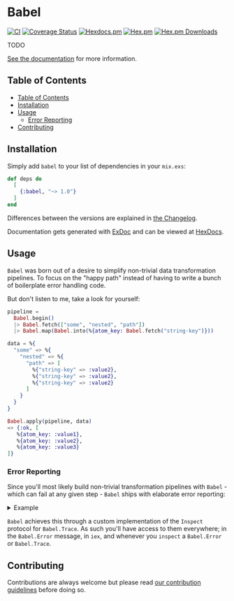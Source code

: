 # Babel
[![CI](https://github.com/alexocode/babel/workflows/CI/badge.svg)](https://github.com/alexocode/babel/actions?query=branch%3Amain+workflow%3ACI)
[![Coverage Status](https://coveralls.io/repos/github/alexocode/babel/badge.svg?branch=main)](https://coveralls.io/github/alexocode/babel?branch=main)
[![Hexdocs.pm](https://img.shields.io/badge/hexdocs-online-blue)](https://hexdocs.pm/babel/)
[![Hex.pm](https://img.shields.io/hexpm/v/babel.svg)](https://hex.pm/packages/babel)
[![Hex.pm Downloads](https://img.shields.io/hexpm/dt/babel)](https://hex.pm/packages/babel)

TODO

[See the documentation](https://hexdocs.pm/babel) for more information.

## Table of Contents

- [Table of Contents](#table-of-contents)
- [Installation](#installation)
- [Usage](#usage)
  - [Error Reporting](#error-reporting)
- [Contributing](#contributing)

## Installation

Simply add `babel` to your list of dependencies in your `mix.exs`:

```elixir
def deps do
  [
    {:babel, "~> 1.0"}
  ]
end
```

Differences between the versions are explained in [the Changelog](./CHANGELOG.md).

Documentation gets generated with [ExDoc](https://github.com/elixir-lang/ex_doc) and can be viewed at [HexDocs][hexdocs].

## Usage

`Babel` was born out of a desire to simplify non-trivial data transformation pipelines.
To focus on the "happy path" instead of having to write a bunch of boilerplate error handling code.

But don't listen to me, take a look for yourself:

```elixir
pipeline =
  Babel.begin()
  |> Babel.fetch(["some", "nested", "path"])
  |> Babel.map(Babel.into(%{atom_key: Babel.fetch("string-key")}))

data = %{
  "some" => %{
    "nested" => %{
      "path" => [
        %{"string-key" => :value2},
        %{"string-key" => :value2},
        %{"string-key" => :value2}
      ]
    }
  }
}

Babel.apply(pipeline, data)
=> {:ok, [
   %{atom_key: :value1},
   %{atom_key: :value2},
   %{atom_key: :value3}
]}
```

### Error Reporting

Since you'll most likely build non-trivial transformation pipelines with `Babel` - which can fail at any given step - `Babel` ships with elaborate error reporting:

<details>
<summary>Example</summary>

```elixir
pipeline =
  Babel.begin()
  |> Babel.fetch(["some", "nested", "path"])
  |> Babel.map(Babel.into(%{atom_key: Babel.fetch("string-key")}))

data = %{
  "some" => %{
    "nested" => %{
      "path" => [
        %{"unexpected-key" => :value1},
        %{"unexpected-key" => :value2},
        %{"unexpected-key" => :value3}
      ]
    }
  }
}

Babel.apply(pipeline, data)
=> {
  :error,
  %Babel.Error{
    reason: [
      not_found: "string-key",
      not_found: "string-key",
      not_found: "string-key"
    ],
    trace: Babel.Trace<ERROR>{
      data =
        %{
          "some" => %{
            "nested" => %{
              "path" => [
                %{"unexpected-key" => :value1},
                %{"unexpected-key" => :value2},
                %{"unexpected-key" => :value3}
              ]
            }
          }
        }

      Babel.Pipeline<>
      |
      | Babel.fetch(["some", "nested", "path"])
      | |=< %{"some" => %{"nested" => %{"path" => [%{"unexpected-key" => :value1}, %{...}, ...]}}}
      | |=> [%{"unexpected-key" => :value1}, %{"unexpected-key" => :value2}, %{"unexpected-key" => :value3}]
      |
      | Babel.map(Babel.into(%{atom_key: Babel.fetch("string-key")}))
      | |=< [%{"unexpected-key" => :value1}, %{"unexpected-key" => :value2}, %{"unexpected-key" => :value3}]
      | |
      | | Babel.into(%{atom_key: Babel.fetch("string-key")})
      | | |=< %{"unexpected-key" => :value1}
      | | |
      | | | Babel.fetch("string-key")
      | | | |=< %{"unexpected-key" => :value1}
      | | | |=> {:error, {:not_found, "string-key"}}
      | | |
      | | |=> {:error, [not_found: "string-key"]}
      | |
      | | Babel.into(%{atom_key: Babel.fetch("string-key")})
      | | |=< %{"unexpected-key" => :value2}
      | | |
      | | | Babel.fetch("string-key")
      | | | |=< %{"unexpected-key" => :value2}
      | | | |=> {:error, {:not_found, "string-key"}}
      | | |
      | | |=> {:error, [not_found: "string-key"]}
      | |
      | | Babel.into(%{atom_key: Babel.fetch("string-key")})
      | | |=< %{"unexpected-key" => :value3}
      | | |
      | | | Babel.fetch("string-key")
      | | | |=< %{"unexpected-key" => :value3}
      | | | |=> {:error, {:not_found, "string-key"}}
      | | |
      | | |=> {:error, [not_found: "string-key"]}
      | |
      | |=> {:error, [not_found: "string-key", not_found: "string-key", not_found: "string-key"]}
      |
      |=> {:error, [not_found: "string-key", not_found: "string-key", not_found: "string-key"]}
    }
  }
}
```

</details>

`Babel` achieves this through a custom implementation of the `Inspect` protocol for `Babel.Trace`.
As such you'll have access to them everywhere; in the `Babel.Error` message, in `iex`, and whenever you `inspect` a `Babel.Error` or `Babel.Trace`.

## Contributing

Contributions are always welcome but please read [our contribution guidelines](./CONTRIBUTING.md) before doing so.

[hex]: https://hex.pm/packages/babel
[hexdocs]: https://hexdocs.pm/babel
